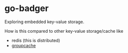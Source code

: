 # go-badger

Exploring embedded key-value storage.


How is this compared to other key-value storage/cache like
- redis (this is distributed)
- [groupcache](https://github.com/mailgun/groupcache)
